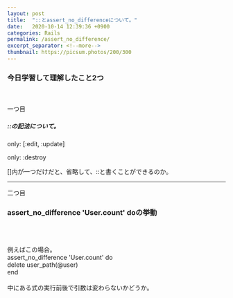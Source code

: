 ```yaml
---
layout: post
title:  "::とassert_no_differenceについて。"
date:   2020-10-14 12:39:36 +0900
categories: Rails
permalink: /assert_no_difference/
excerpt_separator: <!--more-->
thumbnail: https://picsum.photos/200/300
---
```

<!--more-->
### 今日学習して理解したこと2つ
<br><br>
一つ目

#####  ::の記法について。<br>

only: [:edit, :update]<br>

only: :destroy<br>

[]内が一つだけだと、省略して、::と書くことができるのか。<br>

-----------------------------------------------------------------------------------------
二つ目

### assert_no_difference 'User.count' doの挙動
<br><br>



 例えばこの場合。<br>
    assert_no_difference 'User.count' do<br>
      delete user_path(@user)<br>
    end<br>
 <br>
中にある式の実行前後で引数は変わらないかどうか。



<!-- 参考記事[https://qiita.com/knml/items/84c30dc525f43fabf94f](リンク) -->